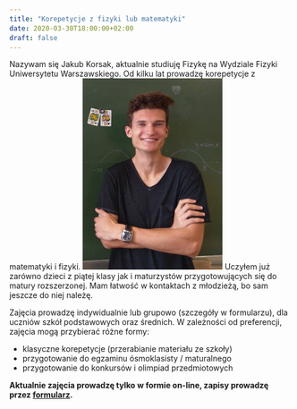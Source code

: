 ```yaml
---
title: "Korepetycje z fizyki lub matematyki"
date: 2020-03-30T18:00:00+02:00
draft: false
---
```

Nazywam się Jakub Korsak, aktualnie studiuję Fizykę na Wydziale Fizyki Uniwersytetu Warszawskiego.
Od kilku lat prowadzę korepetycje z matematyki i fizyki.
<img src="/jakub.jpg" width="250vw">
Uczyłem już zarówno dzieci z piątej klasy jak i maturzystów przygotowujących się do matury rozszerzonej. Mam łatwość w kontaktach z młodzieżą, bo sam jeszcze do niej należę.

Zajęcia prowadzę indywidualnie lub grupowo (szczegóły w formularzu), dla uczniów szkół podstawowych oraz średnich. W zależności od preferencji, zajęcia mogą przybierać różne formy:
- klasyczne korepetycje (przerabianie materiału ze szkoły)
- przygotowanie do egzaminu ósmoklasisty / maturalnego
- przygotowanie do konkursów i olimpiad przedmiotowych

**Aktualnie zajęcia prowadzę tylko w formie on-line, zapisy prowadzę przez [formularz](/zapisy/).**
